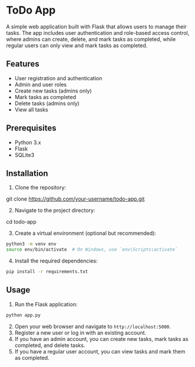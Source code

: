 # ToDo App

A simple web application built with Flask that allows users to manage their tasks. The app includes user authentication and 
role-based access control, where admins can create, delete, and mark tasks as completed, while regular users can only view and mark tasks as completed.

## Features

- User registration and authentication
- Admin and user roles
- Create new tasks (admins only)
- Mark tasks as completed
- Delete tasks (admins only)
- View all tasks

## Prerequisites

- Python 3.x
- Flask
- SQLite3

## Installation

1. Clone the repository:



git clone https://github.com/your-username/todo-app.git


2. Navigate to the project directory:


cd todo-app


3. Create a virtual environment (optional but recommended):

```bash
python3 -m venv env
source env/bin/activate  # On Windows, use `env\Scripts\activate`
```

4. Install the required dependencies:

```bash
pip install -r requirements.txt
```

## Usage

1. Run the Flask application:

```bash
python app.py
```

2. Open your web browser and navigate to `http://localhost:5000`.
3. Register a new user or log in with an existing account.
4. If you have an admin account, you can create new tasks, mark tasks as completed, and delete tasks.
5. If you have a regular user account, you can view tasks and mark them as completed.
